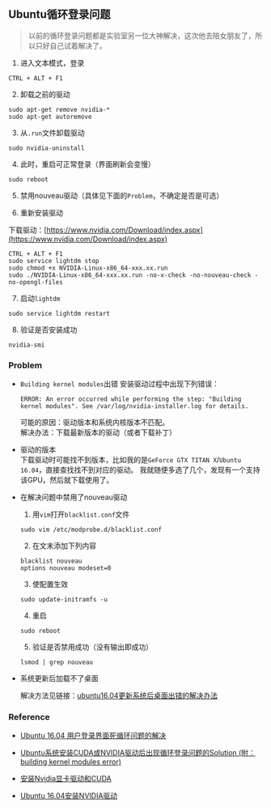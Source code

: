 
## Ubuntu循环登录问题
> 以前的循环登录问题都是实验室另一位大神解决，这次他去陪女朋友了，所以只好自己试着解决了。

1. 进入文本模式，登录
  ```
  CTRL + ALT + F1
  ```

2. 卸载之前的驱动
  ```
  sudo apt-get remove nvidia-*
  sudo apt-get autoremove
  ```
  
3. 从`.run`文件卸载驱动
  ```
  sudo nvidia-uninstall
  ```
  
4. 此时，重启可正常登录（界面刷新会变慢）
  ```
  sudo reboot
  ```

5. 禁用nouveau驱动（具体见下面的`Problem`，不确定是否是可选）

6. 重新安装驱动
  
  下载驱动：[https://www.nvidia.com/Download/index.aspx](https://www.nvidia.com/Download/index.aspx)

  ```
  CTRL + ALT + F1
  sudo service lightdm stop
  sudo chmod +x NVIDIA-Linux-x86_64-xxx.xx.run
  sudo ./NVIDIA-Linux-x86_64-xxx.xx.run -no-x-check -no-nouveau-check -no-opengl-files
  ```

7. 启动`lightdm`
  ```
  sudo service lightdm restart
  ```

8. 验证是否安装成功
  ```
  nvidia-smi
  ```


### Problem

* `Building kernel modules`出错
  安装驱动过程中出现下列错误：
  ```
  ERROR: An error occurred while performing the step: "Building kernel modules". See /var/log/nvidia-installer.log for details.
  ```
  可能的原因：驱动版本和系统内核版本不匹配。   
  解决办法：下载最新版本的驱动（或者下载补丁）

* 驱动的版本  
  下载驱动时可能找不到版本，比如我的是`GeForce GTX TITAN X`/`Ubuntu 16.04`，直接查找找不到对应的驱动。
  我就随便多选了几个，发现有一个支持该GPU，然后就下载使用了。
  
* 在解决问题中禁用了nouveau驱动
  1. 用`vim`打开`blacklist.conf`文件
  ```
  sudo vim /etc/modprobe.d/blacklist.conf
  ```
  2. 在文末添加下列内容
  ```
  blacklist nouveau
  options nouveau modeset=0
  ```
  3. 使配置生效
  ```
  sudo update-initramfs -u
  ```
  4. 重启
  ```
  sudo reboot
  ```
  5. 验证是否禁用成功（没有输出即成功）
  ```
  lsmod | grep nouveau
  ```
  
* 系统更新后加载不了桌面

  解决方法见链接：[ubuntu16.04更新系统后桌面出错的解决办法](https://blog.csdn.net/zhangxue2017/article/details/79937114)


### Reference

* [Ubuntu 16.04 用户登录界面死循环问题的解决](http://blog.csdn.net/ssmixi/article/details/73483795)

* [Ubuntu系统安装CUDA或NVIDIA驱动后出现循环登录问题的Solution (附：building kernel modules error)](http://blog.csdn.net/xl928471061/article/details/78130165)

* [安装Nvidia显卡驱动和CUDA](http://blog.csdn.net/bluewhalerobot/article/details/73658267)

* [Ubuntu 16.04安装NVIDIA驱动](http://blog.csdn.net/cosmoshua/article/details/76644029)

